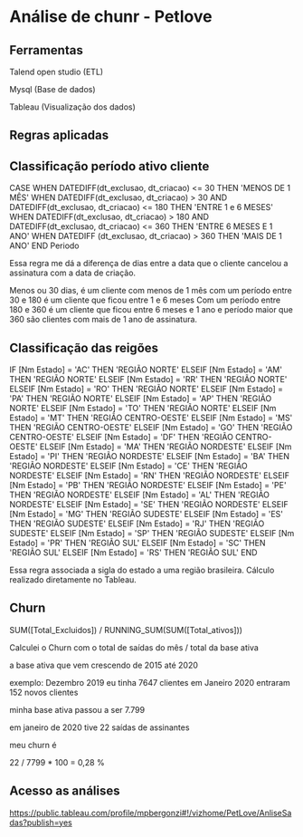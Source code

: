 # Análise de chunr - Petlove


## Ferramentas

Talend open studio (ETL)

Mysql (Base de dados) 

Tableau (Visualização dos dados) 


## Regras aplicadas 

## Classificação período ativo cliente 

CASE WHEN  DATEDIFF(dt_exclusao, dt_criacao) <= 30 THEN 'MENOS DE 1 MÊS'
WHEN DATEDIFF(dt_exclusao, dt_criacao) > 30 AND DATEDIFF(dt_exclusao, dt_criacao) <= 180 THEN 'ENTRE 1 e 6 MESES'
WHEN DATEDIFF(dt_exclusao, dt_criacao) > 180 AND DATEDIFF(dt_exclusao, dt_criacao) <= 360 THEN 'ENTRE 6 MESES E 1 ANO'
WHEN DATEDIFF (dt_exclusao, dt_criacao) > 360 THEN 'MAIS DE 1 ANO'
END Periodo

Essa regra me dá a diferença de dias entre a data que o cliente cancelou a assinatura com a data de criação. 

Menos ou 30 dias, é um cliente com menos de 1 mês 
com um período entre 30 e 180 é um cliente que ficou entre 1 e 6 meses 
Com um período entre 180 e 360 é um cliente que ficou entre 6 meses e 1 ano
e período maior que 360 são clientes com mais de 1 ano de assinatura. 

## Classificação das reigões 

IF [Nm Estado] = 'AC' THEN 'REGIÃO NORTE'
ELSEIF [Nm Estado] = 'AM' THEN 'REGIÃO NORTE'
ELSEIF [Nm Estado] = 'RR' THEN 'REGIÃO NORTE'
ELSEIF [Nm Estado] = 'RO' THEN 'REGIÃO NORTE'
ELSEIF [Nm Estado] = 'PA' THEN 'REGIÃO NORTE'
ELSEIF [Nm Estado] = 'AP' THEN 'REGIÃO NORTE'
ELSEIF [Nm Estado] = 'TO' THEN 'REGIÃO NORTE'
ELSEIF [Nm Estado] = 'MT' THEN 'REGIÃO CENTRO-OESTE'
ELSEIF [Nm Estado] = 'MS' THEN 'REGIÃO CENTRO-OESTE'
ELSEIF [Nm Estado] = 'GO' THEN 'REGIÃO CENTRO-OESTE'
ELSEIF [Nm Estado] = 'DF' THEN 'REGIÃO CENTRO-OESTE'
ELSEIF [Nm Estado] = 'MA' THEN 'REGIÃO NORDESTE'
ELSEIF [Nm Estado] = 'PI' THEN 'REGIÃO NORDESTE'
ELSEIF [Nm Estado] = 'BA' THEN 'REGIÃO NORDESTE'
ELSEIF [Nm Estado] = 'CE' THEN 'REGIÃO NORDESTE'
ELSEIF [Nm Estado] = 'RN' THEN 'REGIÃO NORDESTE'
ELSEIF [Nm Estado] = 'PB' THEN 'REGIÃO NORDESTE'
ELSEIF [Nm Estado] = 'PE' THEN 'REGIÃO NORDESTE'
ELSEIF [Nm Estado] = 'AL' THEN 'REGIÃO NORDESTE'
ELSEIF [Nm Estado] = 'SE' THEN 'REGIÃO NORDESTE'
ELSEIF [Nm Estado] = 'MG' THEN 'REGIÃO SUDESTE'
ELSEIF [Nm Estado] = 'ES' THEN 'REGIÃO SUDESTE'
ELSEIF [Nm Estado] = 'RJ' THEN 'REGIÃO SUDESTE'
ELSEIF [Nm Estado] = 'SP' THEN 'REGIÃO SUDESTE'
ELSEIF [Nm Estado] = 'PR' THEN 'REGIÃO SUL'
ELSEIF [Nm Estado] = 'SC' THEN 'REGIÃO SUL'
ELSEIF [Nm Estado] = 'RS' THEN 'REGIÃO SUL' 
END

Essa regra associada a sigla do estado a uma região brasileira. Cálculo realizado diretamente no Tableau. 

## Churn  

SUM([Total_Excluidos]) / RUNNING_SUM(SUM([Total_ativos]))

Calculei o Churn com o total de saídas do mês / total da base ativa

a base ativa que vem crescendo de 2015 até 2020

exemplo: 
Dezembro 2019 eu tinha 7647 clientes 
em Janeiro 2020 entraram 152 novos clientes

minha base ativa passou a ser 7.799 

em janeiro de 2020 tive 22 saídas de assinantes

meu churn é 

22 / 7799 * 100 = 0,28 %

## Acesso as análises 

https://public.tableau.com/profile/mpbergonzi#!/vizhome/PetLove/AnliseSadas?publish=yes 
